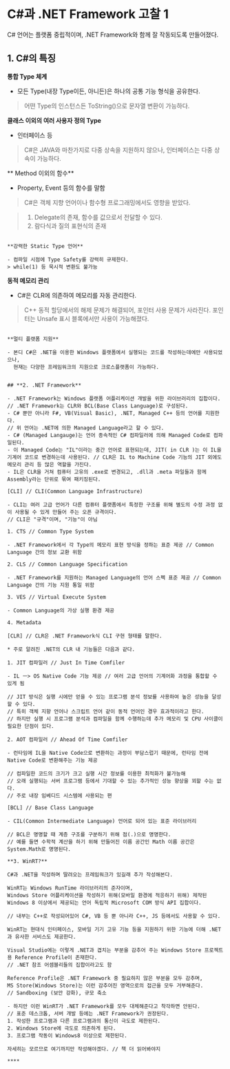 # C#과 .NET Framework 고찰 1

C# 언어는 플랫폼 중립적이며, .NET Framework와 함께 잘 작동되도록 만들어졌다.

## **1. C#의 특징**

**통합 Type 체계**

- 모든 Type(내장 Type이든, 아니든)은 하나의 공통 기능 형식을 공유한다.
> 어떤 Type의 인스턴스든 ToString()으로 문자열 변환이 가능하다.


**클래스 이외의 여러 사용자 정의 Type**
 
- 인터페이스 등
> C#은 JAVA와 마찬가지로 다중 상속을 지원하지 않으나, 인터페이스는 다중 상속이 가능하다.


** Method 이외의 함수**

- Property, Event 등의 함수를 말함

> C#은 객체 지향 언어이나 함수형 프로그래밍에서도 영향을 받았다.

> 1. Delegate의 존재, 함수를 값으로서 전달할 수 있다.
> 2. 람다식과 질의 표현식의 존재
```

**강력한 Static Type 언어**

- 컴파일 시점에 Type Safety를 강력히 규제한다.
> while(1) 등 묵시적 변환도 불가능
```

**동적 메모리 관리**

- C#은 CLR에 의존하여 메모리를 자동 관리한다.

> C++ 동적 할당에서의 해제 문제가 해결되어, 포인터 사용 문제가 사라진다.
> 포인터는 Unsafe 표시 블록에서만 사용이 가능해졌다.
```

**멀티 플랫폼 지원**

- 본디 C#은 .NET을 이용한 Windows 플랫폼에서 실행되는 코드를 작성하는데에만 사용되었으나, 
  현재는 다양한 프레임워크의 지원으로 크로스플랫폼이 가능하다.


## **2. .NET Framework**

- .NET Framework는 Windows 플랫폼 어플리케이션 개발을 위한 라이브러리의 집합이다.
// .NET Framework는 CLR와 BCL(Base Class Language)로 구성된다.
- C# 뿐만 아니라 F#, VB(Visual Basic), .NET, Managed C++ 등의 언어를 지원한다.
// 위 언어는 .NET에 의한 Managed Language라고 할 수 있다.
- C# (Managed Langauge)는 언어 종속적인 C# 컴파일러에 의해 Managed Code로 컴파일된다.
- 이 Managed Code는 "IL"이라는 중간 언어로 표현되는데, JIT( in CLR )는 이 IL을 기계어 코드로 변경하는데 사용된다. // CLR은 IL to Machine Code 기능의 JIT 외에도 메모리 관리 등 많은 역할을 가진다.
- IL은 CLR을 거쳐 컴퓨터 고유의 .exe로 변경되고, .dll과 .meta 파일들과 함께 Assembly라는 단위로 묶여 패키징된다.

[CLI] // CLI(Common Language Infrastructure)

- CLI는 여러 고급 언어가 다른 컴퓨터 플랫폼에서 특정한 구조를 위해 별도의 수정 과정 없이 사용될 수 있게 만들어 주는 오픈 규격이다.
// CLI은 "규격"이며, "기능"이 아님

1. CTS // Common Type System

- .NET Framework에서 각 Type의 메모리 표현 방식을 정하는 표준 제공 // Common Language 간의 정보 교환 위함

2. CLS // Common Language Specification 

- .NET Framework를 지원하는 Managed Language의 언어 스펙 표준 제공 // Common Language 간의 기능 지원 통일 위함

3. VES // Virtual Execute System

- Common Language의 가상 실행 환경 제공

4. Metadata

[CLR] // CLR은 .NET Framework식 CLI 구현 형태를 말한다.

* 주로 알려진 .NET의 CLR 내 기능들은 다음과 같다.

1. JIT 컴파일러 // Just In Time Comfiler

- IL ㅡ> OS Native Code 기능 제공 // 여러 고급 언어의 기계어화 과정을 통합할 수 있게 됨

// JIT 방식은 실행 시에만 얻을 수 있는 프로그램 분석 정보를 사용하여 높은 성능을 달성할 수 있다. 
// 특히 객체 지향 언어나 스크립트 언어 같이 동적 언어인 경우 효과적이라고 한다.
// 하지만 실행 시 프로그램 분석과 컴파일을 함께 수행하는데 추가 메모리 및 CPU 사이클이 필요한 단점이 있다.

2. AOT 컴파일러 // Ahead Of Time Comfiler

- 런타임에 IL을 Native Code으로 변환하는 과정이 부담스럽기 때문에, 런타임 전에 Native Code로 변환해주는 기능 제공

// 컴파일한 코드의 크기가 크고 실행 시간 정보를 이용한 최적화가 불가능해 
// 오래 실행되는 서버 프로그램 등에서 기대할 수 있는 추가적인 성능 향상을 꾀할 수는 없다.
// 주로 내장 임베디드 시스템에 사용되는 편

[BCL] // Base Class Language

- CIL(Common Intermediate Language) 언어로 되어 있는 표준 라이브러리 

// BCL은 명명할 때 계층 구조를 구분하기 위해 점(.)으로 명명한다. 
// 예를 들면 수학적 계산을 하기 위해 만들어진 이름 공간인 Math 이름 공간은 System.Math로 명명된다.

**3. WinRT?**

C#과 .NET을 작성하며 딸려오는 프레임워크가 있길래 추가 작성해본다.

WinRT는 Windows RunTime 라이브러리의 준자이며, 
Windows Store 어플리케이션을 작성하기 위해(모바일 환경에 적응하기 위해) 제작된
Windows 8 이상에서 제공되는 언어 독립적 Microsoft COM 방식 API 집합이다.

// 내부는 C++로 작성되어있어 C#, VB 등 뿐 아니라 C++, JS 등에서도 사용할 수 있다.

WinRT는 현대식 인터페이스, 모바일 기기 고유 기능 등을 지원하기 위한 기능에 더해 .NET과 유사한 서비스도 제공한다.

Visual Studio에는 이렇게 .NET과 겹치는 부분을 감추어 주는 Windows Store 프로젝트용 Reference Profile이 존재한다.
// .NET 참조 어셈블리들의 집합이라고도 함

Reference Profile은 .NET Framework 중 필요하지 않은 부분을 모두 감추며,
MS Store(Windows Store)는 이런 감추어진 영역으로의 접근을 모두 거부해준다.
// Sandboxing (보안 강화), 규모 축소

- 하지만 이런 WinRT가 .NET Framework를 모두 대체해준다고 착각하면 안된다.
// 표준 데스크톱, 서버 개발 등에는 .NET Framework가 권장된다.
1. 작성한 프로그램과 다른 프로그램과의 통신이 극도로 제한된다.
2. Windows Store에 극도로 의존하게 된다.
3. 프로그램 작동이 Windows8 이상으로 제한된다.

자세히는 모르므로 여기까지만 작성해야겠다. // 책 더 읽어봐야지

****
